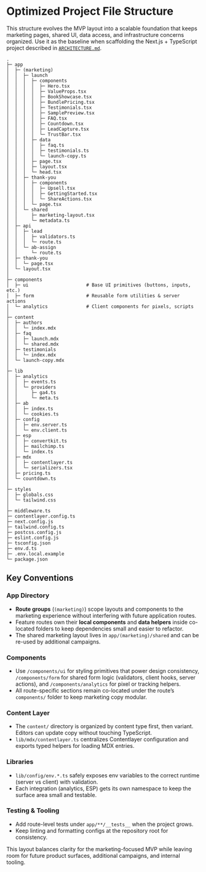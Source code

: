 # Optimized Project File Structure

This structure evolves the MVP layout into a scalable foundation that keeps marketing
pages, shared UI, data access, and infrastructure concerns organized. Use it as the
baseline when scaffolding the Next.js + TypeScript project described in
[`ARCHITECTURE.md`](./ARCHITECTURE.md).

```
.
├─ app
│  ├─ (marketing)
│  │  ├─ launch
│  │  │  ├─ components
│  │  │  │  ├─ Hero.tsx
│  │  │  │  ├─ ValueProps.tsx
│  │  │  │  ├─ BookShowcase.tsx
│  │  │  │  ├─ BundlePricing.tsx
│  │  │  │  ├─ Testimonials.tsx
│  │  │  │  ├─ SamplePreview.tsx
│  │  │  │  ├─ FAQ.tsx
│  │  │  │  ├─ Countdown.tsx
│  │  │  │  ├─ LeadCapture.tsx
│  │  │  │  └─ TrustBar.tsx
│  │  │  ├─ data
│  │  │  │  ├─ faq.ts
│  │  │  │  ├─ testimonials.ts
│  │  │  │  └─ launch-copy.ts
│  │  │  ├─ page.tsx
│  │  │  ├─ layout.tsx
│  │  │  └─ head.tsx
│  │  ├─ thank-you
│  │  │  ├─ components
│  │  │  │  ├─ Upsell.tsx
│  │  │  │  ├─ GettingStarted.tsx
│  │  │  │  └─ ShareActions.tsx
│  │  │  └─ page.tsx
│  │  └─ shared
│  │     ├─ marketing-layout.tsx
│  │     └─ metadata.ts
│  ├─ api
│  │  ├─ lead
│  │  │  ├─ validators.ts
│  │  │  └─ route.ts
│  │  └─ ab-assign
│  │     └─ route.ts
│  ├─ thank-you
│  │  └─ page.tsx
│  └─ layout.tsx
│
├─ components
│  ├─ ui                     # Base UI primitives (buttons, inputs, etc.)
│  ├─ form                   # Reusable form utilities & server actions
│  └─ analytics              # Client components for pixels, scripts
│
├─ content
│  ├─ authors
│  │  └─ index.mdx
│  ├─ faq
│  │  ├─ launch.mdx
│  │  └─ shared.mdx
│  ├─ testimonials
│  │  └─ index.mdx
│  └─ launch-copy.mdx
│
├─ lib
│  ├─ analytics
│  │  ├─ events.ts
│  │  └─ providers
│  │     ├─ ga4.ts
│  │     └─ meta.ts
│  ├─ ab
│  │  ├─ index.ts
│  │  └─ cookies.ts
│  ├─ config
│  │  ├─ env.server.ts
│  │  └─ env.client.ts
│  ├─ esp
│  │  ├─ convertkit.ts
│  │  ├─ mailchimp.ts
│  │  └─ index.ts
│  ├─ mdx
│  │  ├─ contentlayer.ts
│  │  └─ serializers.tsx
│  ├─ pricing.ts
│  └─ countdown.ts
│
├─ styles
│  ├─ globals.css
│  └─ tailwind.css
│
├─ middleware.ts
├─ contentlayer.config.ts
├─ next.config.js
├─ tailwind.config.ts
├─ postcss.config.js
├─ eslint.config.js
├─ tsconfig.json
├─ env.d.ts
├─ .env.local.example
└─ package.json
```

## Key Conventions

### App Directory
* **Route groups** (`(marketing)`) scope layouts and components to the marketing
  experience without interfering with future application routes.
* Feature routes own their **local components** and **data helpers** inside
  co-located folders to keep dependencies small and easier to refactor.
* The shared marketing layout lives in `app/(marketing)/shared` and can be
  re-used by additional campaigns.

### Components
* Use `/components/ui` for styling primitives that power design consistency,
  `/components/form` for shared form logic (validators, client hooks,
  server actions), and `/components/analytics` for pixel or tracking helpers.
* All route-specific sections remain co-located under the route’s
  `components/` folder to keep marketing copy modular.

### Content Layer
* The `content/` directory is organized by content type first, then variant.
  Editors can update copy without touching TypeScript.
* `lib/mdx/contentlayer.ts` centralizes Contentlayer configuration and exports
  typed helpers for loading MDX entries.

### Libraries
* `lib/config/env.*.ts` safely exposes env variables to the correct runtime
  (server vs client) with validation.
* Each integration (analytics, ESP) gets its own namespace to keep the
  surface area small and testable.

### Testing & Tooling
* Add route-level tests under `app/**/__tests__` when the project grows.
* Keep linting and formatting configs at the repository root for consistency.

This layout balances clarity for the marketing-focused MVP while leaving room for
future product surfaces, additional campaigns, and internal tooling.
